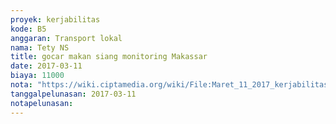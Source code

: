 ```yaml
---
proyek: kerjabilitas
kode: B5
anggaran: Transport lokal
nama: Tety NS
title: gocar makan siang monitoring Makassar
date: 2017-03-11
biaya: 11000
nota: "https://wiki.ciptamedia.org/wiki/File:Maret_11_2017_kerjabilitas_B5_gocar1_makan_siang_tety.png"
tanggalpelunasan: 2017-03-11
notapelunasan:
---
```

